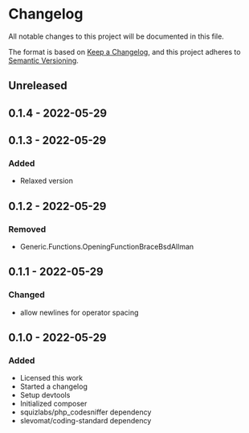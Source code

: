 # Changelog
All notable changes to this project will be documented in this file.

The format is based on [Keep a Changelog](https://keepachangelog.com/en/1.0.0/),
and this project adheres to [Semantic Versioning](https://semver.org/spec/v2.0.0.html).

## Unreleased

## 0.1.4 - 2022-05-29

## 0.1.3 - 2022-05-29
### Added
- Relaxed version

## 0.1.2 - 2022-05-29
### Removed
- Generic.Functions.OpeningFunctionBraceBsdAllman

## 0.1.1 - 2022-05-29
### Changed
- allow newlines for operator spacing

## 0.1.0 - 2022-05-29
### Added
- Licensed this work
- Started a changelog
- Setup devtools
- Initialized composer
- squizlabs/php_codesniffer dependency
- slevomat/coding-standard dependency
